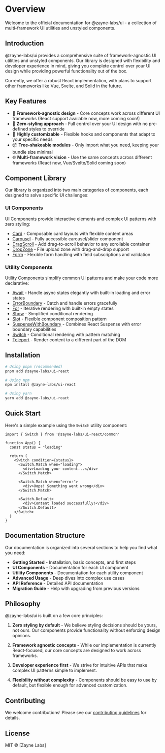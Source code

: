 # Overview

Welcome to the official documentation for @zayne-labs/ui - a collection of multi-framework UI utilities and unstyled components.

## Introduction

@zayne-labs/ui provides a comprehensive suite of framework-agnostic UI utilities and unstyled components. Our library is designed with flexibility and developer experience in mind, giving you complete control over your UI design while providing powerful functionality out of the box.

Currently, we offer a robust React implementation, with plans to support other frameworks like Vue, Svelte, and Solid in the future.

## Key Features

- 🚀 **Framework-agnostic design** - Core concepts work across different UI frameworks (React support available now, more coming soon!)
- 🎨 **Zero-styling approach** - Full control over your UI design with no pre-defined styles to override
- 🔧 **Highly customizable** - Flexible hooks and components that adapt to your specific needs
- 📦 **Tree-shakeable modules** - Only import what you need, keeping your bundle size minimal
- 🌐 **Multi-framework vision** - Use the same concepts across different frameworks (React now, Vue/Svelte/Solid coming soon)

## Component Library

Our library is organized into two main categories of components, each designed to solve specific UI challenges:

### UI Components

UI Components provide interactive elements and complex UI patterns with zero styling:

- [Card](/ui/card) - Composable card layouts with flexible content areas
- [Carousel](/ui/carousel) - Fully accessible carousel/slider component
- [DragScroll](/ui/drag-scroll) - Add drag-to-scroll behavior to any scrollable container
- [DropZone](/ui/drop-zone) - File upload zone with drag-and-drop support
- [Form](/ui/form) - Flexible form handling with field subscriptions and validation

### Utility Components

Utility Components simplify common UI patterns and make your code more declarative:

- [Await](/utility/await) - Handle async states elegantly with built-in loading and error states
- [ErrorBoundary](/utility/error-boundary) - Catch and handle errors gracefully
- [For](/utility/for) - Iterative rendering with built-in empty states
- [Show](/utility/show) - Simplified conditional rendering
- [Slot](/utility/slot) - Flexible component composition pattern
- [SuspenseWithBoundary](/utility/suspense-with-boundary) - Combines React Suspense with error boundary capabilities
- [Switch](/utility/switch) - Conditional rendering with pattern matching
- [Teleport](/utility/teleport) - Render content to a different part of the DOM

## Installation

```bash
# Using pnpm (recommended)
pnpm add @zayne-labs/ui-react

# Using npm
npm install @zayne-labs/ui-react

# Using yarn
yarn add @zayne-labs/ui-react
```

## Quick Start

Here's a simple example using the `Switch` utility component:

```tsx
import { Switch } from '@zayne-labs/ui-react/common'

function App() {
  const status = "loading"

  return (
    <Switch condition={status}>
      <Switch.Match when="loading">
        <div>Loading your content...</div>
      </Switch.Match>

      <Switch.Match when="error">
        <div>Oops! Something went wrong</div>
      </Switch.Match>

      <Switch.Default>
        <div>Content loaded successfully!</div>
      </Switch.Default>
    </Switch>
  )
}
```

## Documentation Structure

Our documentation is organized into several sections to help you find what you need:

- **Getting Started** - Installation, basic concepts, and first steps
- **UI Components** - Documentation for each UI component
- **Utility Components** - Documentation for each utility component
- **Advanced Usage** - Deep dives into complex use cases
- **API Reference** - Detailed API documentation
- **Migration Guide** - Help with upgrading from previous versions

## Philosophy

@zayne-labs/ui is built on a few core principles:

1. **Zero styling by default** - We believe styling decisions should be yours, not ours. Our components provide functionality without enforcing design opinions.

2. **Framework agnostic concepts** - While our implementation is currently React-focused, our core concepts are designed to work across frameworks.

3. **Developer experience first** - We strive for intuitive APIs that make complex UI patterns simple to implement.

4. **Flexibility without complexity** - Components should be easy to use by default, but flexible enough for advanced customization.

## Contributing

We welcome contributions! Please see our [contributing guidelines](https://github.com/zayne-labs/contribute.git) for details.

## License

MIT © [Zayne Labs]

